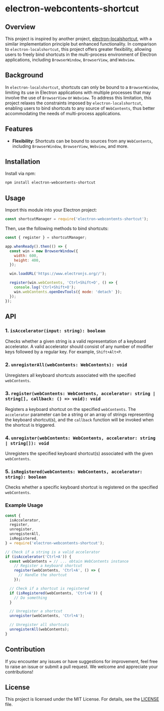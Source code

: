 # electron-webcontents-shortcut

## Overview

This project is inspired by another project, [electron-localshortcut](https://www.npmjs.com/package/electron-localshortcut), with a similar implementation principle but enhanced functionality. In comparison to `electron-localshortcut`, this project offers greater flexibility, allowing users to freely bind shortcuts in the multi-process environment of Electron applications, including `BrowserWindow`, `BrowserView`, and `Webview`.

## Background

In `electron-localshortcut`, shortcuts can only be bound to a `BrowserWindow`, limiting its use in Electron applications with multiple processes that may involve the use of `BrowserView` or `Webview`. To address this limitation, this project relaxes the constraints imposed by `electron-localshortcut`, enabling users to bind shortcuts to any source of `WebContents`, thus better accommodating the needs of multi-process applications.

## Features

- **Flexibility**: Shortcuts can be bound to sources from any `WebContents`, including `BrowserWindow`, `BrowserView`, `Webview`, and more.

## Installation

Install via npm:

```bash
npm install electron-webcontents-shortcut
```

## Usage

Import this module into your Electron project:

```javascript
const shortcutManager = require('electron-webcontents-shortcut');
```

Then, use the following methods to bind shortcuts:

```javascript
const { register } = shortcutManager;

app.whenReady().then(() => {
  const win = new BrowserWindow({
    width: 600,
    height: 400,
  });

  win.loadURL('https://www.electronjs.org//');

  register(win.webContents, 'Ctrl+Shift+O', () => {
    console.log('Ctrl+Shift+O');
    win.webContents.openDevTools({ mode: 'detach' });
  });
});
```

## API

### 1. `isAccelerator(input: string): boolean`

Checks whether a given string is a valid representation of a keyboard accelerator. A valid accelerator should consist of any number of modifier keys followed by a regular key. For example, `Shift+Alt+P`.

### 2. `unregisterAll(webContents: WebContents): void`

Unregisters all keyboard shortcuts associated with the specified `webContents`.

### 3. `register(webContents: WebContents, accelerator: string | string[], callback: () => void): void`

Registers a keyboard shortcut on the specified `webContents`. The `accelerator` parameter can be a string or an array of strings representing the keyboard shortcut(s), and the `callback` function will be invoked when the shortcut is triggered.

### 4. `unregister(webContents: WebContents, accelerator: string | string[]): void`

Unregisters the specified keyboard shortcut(s) associated with the given `webContents`.

### 5. `isRegistered(webContents: WebContents, accelerator: string): boolean`

Checks whether a specific keyboard shortcut is registered on the specified `webContents`.

### Example Usage

```javascript
const {
  isAccelerator,
  register,
  unregister,
  unregisterAll,
  isRegistered,
} = require('electron-webcontents-shortcut');

// Check if a string is a valid accelerator
if (isAccelerator('Ctrl+A')) {
  const webContents = // ... obtain WebContents instance
    // Register a keyboard shortcut
    register(webContents, 'Ctrl+A', () => {
      // Handle the shortcut
    });

  // Check if a shortcut is registered
  if (isRegistered(webContents, 'Ctrl+A')) {
    // Do something
  }

  // Unregister a shortcut
  unregister(webContents, 'Ctrl+A');

  // Unregister all shortcuts
  unregisterAll(webContents);
}
```

## Contribution

If you encounter any issues or have suggestions for improvement, feel free to raise an issue or submit a pull request. We welcome and appreciate your contributions!

## License

This project is licensed under the MIT License. For details, see the [LICENSE](LICENSE.md) file.
